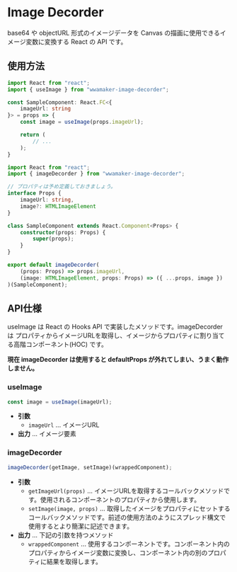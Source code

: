 Image Decorder
===
base64 や objectURL 形式のイメージデータを Canvas の描画に使用できるイメージ変数に変換する React の API です。

## 使用方法
```typescript
import React from "react";
import { useImage } from "wwamaker-image-decorder";

const SampleComponent: React.FC<{
    imageUrl: string
}> = props => {
    const image = useImage(props.imageUrl);

    return (
        // ...
    );
}
```

```typescript
import React from "react";
import { imageDecorder } from "wwamaker-image-decorder";

// プロパティは予め定義しておきましょう。
interface Props {
    imageUrl: string,
    image?: HTMLImageElement
}

class SampleComponent extends React.Component<Props> {
    constructor(props: Props) {
        super(props);
    }
}

export default imageDecorder(
    (props: Props) => props.imageUrl,
    (image: HTMLImageElement, props: Props) => ({ ...props, image })
)(SampleComponent);
```

## API仕様
useImage は React の Hooks API で実装したメソッドです。imageDecorder は プロパティからイメージURLを取得し、イメージからプロパティに割り当てる高階コンポーネント(HOC) です。

**現在 imageDecorder は使用すると defaultProps が外れてしまい、うまく動作しません。**

### useImage
```typescript
const image = useImage(imageUrl);
```

- **引数**
    - `imageUrl` ... イメージURL
- **出力** ... イメージ要素

### imageDecorder
```typescript
imageDecorder(getImage, setImage)(wrappedComponent);
```

- **引数**
    - `getImageUrl(props)` ... イメージURLを取得するコールバックメソッドです。使用されるコンポーネントのプロパティから使用します。
    - `setImage(image, props)` ... 取得したイメージをプロパティにセットするコールバックメソッドです。前述の使用方法のようにスプレッド構文で使用するとより簡潔に記述できます。
- **出力** ... 下記の引数を持つメソッド
    - `wrappedComponent` ... 使用するコンポーネントです。コンポーネント内のプロパティからイメージ変数に変換し、コンポーネント内の別のプロパティに結果を取得します。
